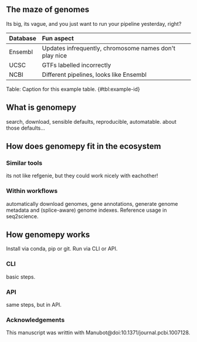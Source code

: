 ## The maze of genomes
Its big, its vague, and you just want to run your pipeline yesterday, right?

| Database | Fun aspect |
|:--|:--|
| Ensembl | Updates infrequently, chromosome names don't play nice |
| UCSC    | GTFs labelled incorrectly                              |
| NCBI    | Different pipelines, looks like Ensembl                |

Table: Caption for this example table. {#tbl:example-id}

## What is genomepy
search, download, sensible defaults, reproducible, automatable.
about those defaults...

## How does genomepy fit in the ecosystem
### Similar tools
its not like refgenie, but they could work nicely with eachother!

### Within workflows
automatically download genomes, gene annotations, generate genome metadata and (splice-aware) genome indexes.
Reference usage in seq2science.

## How genomepy works
Install via conda, pip or git. Run via CLI or API.

### CLI
basic steps.

### API
same steps, but in API.

### Acknowledgements
This manuscript was writtin with Manubot@doi:10.1371/journal.pcbi.1007128.
